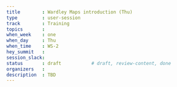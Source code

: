 ```yaml
---
title        : Wardley Maps introduction (Thu)
type         : user-session
track        : Training
topics       : 
when_week    : one
when_day     : Thu
when_time    : WS-2
hey_summit   :
session_slack:
status       : draft           # draft, review-content, done
organizers   :
description  : TBD
---
```



<!--(add intro)

## WHY

(...)

## What

(...)

## Outcomes

(...)

## References

(...)


## Previous-->
